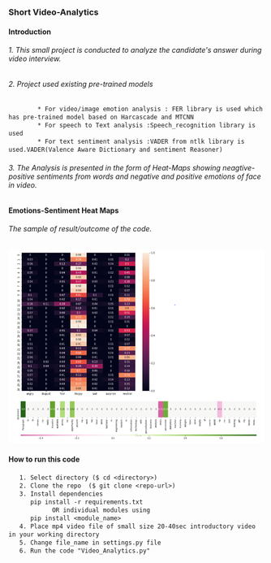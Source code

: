 ### Short Video-Analytics

#### Introduction
   ###### 1. This small project is conducted to analyze the candidate's answer during video interview.
   ###### 2. Project used existing pre-trained models 
            * For video/image emotion analysis : FER library is used which has pre-trained model based on Harcascade and MTCNN
            * For speech to Text analysis :Speech_recognition library is used
            * For text sentiment analysis :VADER from ntlk library is used.VADER(Valence Aware Dictionary and sentiment Reasoner)
   ###### 3. The Analysis is presented in the form of Heat-Maps showing neagtive-positive sentiments from words and negative and positive emotions of face in video.

#### Emotions-Sentiment Heat Maps

###### The sample of result/outcome of the code.

![](https://github.com/RammySekham/Short-Video-Analytics/blob/main/Images/HeatMaps.PNG)

#### How to run this code
       1. Select directory ($ cd <directory>)
       2. Clone the repo  ($ git clone <repo-url>)
       3. Install dependencies  
          pip install -r requirements.txt 
                OR individual modules using 
          pip install <module_name>
       4. Place mp4 video file of small size 20-40sec introductory video in your working directory
       5. Change file_name in settings.py file
       6. Run the code "Video_Analytics.py"
